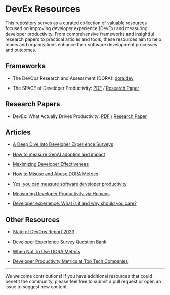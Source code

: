 # DevEx Resources

This repository serves as a curated collection of valuable resources focused on improving developer experience (DevEx) and measuring developer productivity. From comprehensive frameworks and insightful research papers to practical articles and tools, these resources aim to help teams and organizations enhance their software development processes and outcomes.

## Frameworks

- The DevOps Research and Assessment (DORA): [dora.dev](https://dora.dev/)

- The SPACE of Developer Productivity: [PDF](https://dl.acm.org/doi/pdf/10.1145/3454122.3454124) / [Research Paper](https://queue.acm.org/detail.cfm?id=3454124)

## Research Papers

- DevEx: What Actually Drives Productivity: [PDF](https://dl.acm.org/doi/pdf/10.1145/3595878) / [Research Paper](https://queue.acm.org/detail.cfm?id=3595878)

## Articles

- [A Deep Dive into Developer Experience Surveys](https://lauratacho.com/blog/a-deep-dive-into-developer-experience-surveys)

- [How to measure GenAI adoption and impact](https://getdx.com/uploads/measuring-genai.pdf)

- [Maximizing Developer Effectiveness](https://martinfowler.com/articles/developer-effectiveness.html)

- [How to Misuse and Abuse DORA Metrics](https://insights.sei.cmu.edu/library/how-to-misuse-and-abuse-dora-metrics/)

- [Yes, you can measure software developer productivity](https://www.mckinsey.com/industries/technology-media-and-telecommunications/our-insights/yes-you-can-measure-software-developer-productivity)

- [Measuring Developer Productivity via Humans](https://martinfowler.com/articles/measuring-developer-productivity-humans.html)

- [Developer experience: What is it and why should you care?](https://github.blog/enterprise-software/collaboration/developer-experience-what-is-it-and-why-should-you-care/)

## Other Resources

- [State of DevOps Report 2023](https://services.google.com/fh/files/misc/2023_final_report_sodr.pdf)

- [Developer Experience Survey Question Bank](https://docs.google.com/spreadsheets/d/1gGKtZ78sKbTzxQTydcZGEB5HiLeXsHmWNqpaTL6ikQU/edit?gid=0#gid=0)

- [When Not To Use DORA Metrics](https://www.youtube.com/watch?v=KUJMN4X9p6A)

- [Developer Productivity Metrics at Top Tech Companies](https://getdx.com/uploads/developer-productivity-metrics-at-top-tech-companies.pdf)

---

We welcome contributions! If you have additional resources that could benefit the community, please feel free to submit a pull request or open an issue to suggest new content.
